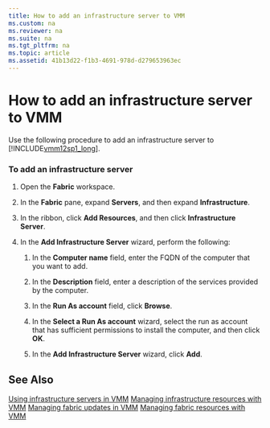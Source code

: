 ```yaml
---
title: How to add an infrastructure server to VMM
ms.custom: na
ms.reviewer: na
ms.suite: na
ms.tgt_pltfrm: na
ms.topic: article
ms.assetid: 41b13d22-f1b3-4691-978d-d279653963ec
---
```

# How to add an infrastructure server to VMM
Use the following procedure to add an infrastructure server to [!INCLUDE[vmm12sp1_long](../../Token/vmm12sp1_long_md.md)].

### To add an infrastructure server

1.  Open the **Fabric** workspace.

2.  In the **Fabric** pane, expand **Servers**, and then expand **Infrastructure**.

3.  In the ribbon, click **Add Resources**, and then click **Infrastructure Server**.

4.  In the **Add Infrastructure Server** wizard, perform the following:

    1.  In the **Computer name** field, enter the FQDN of the computer that you want to add.

    2.  In the **Description** field, enter a description of the services provided by the computer.

    3.  In the **Run As account** field, click **Browse**.

    4.  In the **Select a Run As account** wizard, select the run as account that has sufficient permissions to install the computer, and then click **OK**.

    5.  In the **Add Infrastructure Server** wizard, click **Add**.

## See Also
[Using infrastructure servers in VMM](Using-infrastructure-servers-in-VMM.md)
[Managing infrastructure resources with VMM](Managing-infrastructure-resources-with-VMM.md)
[Managing fabric updates in VMM](Managing-fabric-updates-in-VMM.md)
[Managing fabric resources with VMM](Managing-fabric-resources-with-VMM.md)


